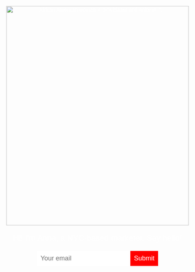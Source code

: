 <!DOCTYPE html>
<head>
  <title>Anna Dowlin</title>
  <style>
    body {
      text-align: center;
      background: url("http://dash.ga.co/assets/anna-bg.png");
      background-size: cover;
      background-position: center;
      color: white;
      font-family: helvetica;
    }
    p {
      font-size: 22px;
    }
    input {
      border: 0;
      padding: 10px;
      font-size: 18px;
    }
    input[type="submit"] {
      background: red;
      color: white;
    }
  </style>
</head>
<body>
    <img src="S.Dockery Head Shot.png" alt="African American woman in pink blazer and white shirt" width="500" height="600">
  <p>Hi! I'm Anna, a NYC-based marketer. Say hello!</p>
  <input type="email" placeholder="Your email">
  <input type="submit">
</body>
